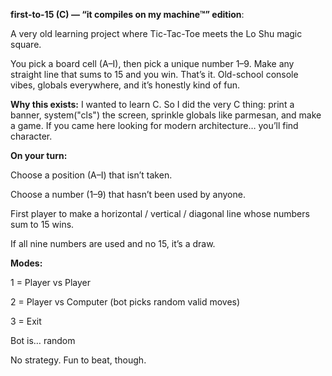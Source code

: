**first-to-15 (C) — “it compiles on my machine™” edition**:

A very old learning project where Tic-Tac-Toe meets the Lo Shu magic square.

You pick a board cell (A–I), then pick a unique number 1–9. Make any straight line that sums to 15 and you win. That’s it. Old-school console vibes, globals everywhere, and it’s honestly kind of fun.

**Why this exists:**
I wanted to learn C. So I did the very C thing: print a banner, system("cls") the screen, sprinkle globals like parmesan, and make a game. If you came here looking for modern architecture… you’ll find character.

**On your turn:**

Choose a position (A–I) that isn’t taken.

Choose a number (1–9) that hasn’t been used by anyone.

First player to make a horizontal / vertical / diagonal line whose numbers sum to 15 wins.

If all nine numbers are used and no 15, it’s a draw.

**Modes:**

1 = Player vs Player

2 = Player vs Computer (bot picks random valid moves)

3 = Exit

Bot is… random

No strategy. Fun to beat, though.
